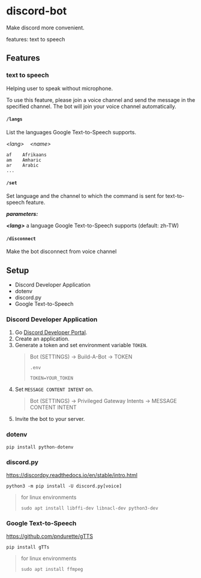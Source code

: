 # discord-bot

Make discord more convenient.

features: text to speech

## Features

### text to speech

Helping user to speak without microphone.

To use this feature, please join a voice channel and send the message in the specified channel. The bot will join your voice channel automatically.

#### `/langs`

List the languages Google Text-to-Speech supports.

_\<lang>&nbsp;&nbsp;&nbsp;&nbsp;\<name>_

```
af    Afrikaans
am    Amharic
ar    Arabic
...
```

#### `/set`

Set language and the channel to which the command is sent for text-to-speech feature.

**_parameters:_**

**_\<lang>_** a language Google Text-to-Speech supports (default: zh-TW)

#### `/disconnect`

Make the bot disconnect from voice channel

## Setup

- Discord Developer Application
- dotenv
- discord.py
- Google Text-to-Speech

### Discord Developer Application

1. Go [Discord Developer Portal](https://discord.com/developers/applications).
2. Create an application.
3. Generate a token and set environment variable `TOKEN`.
   > Bot (SETTINGS) → Build-A-Bot → TOKEN
   >
   > `.env`
   >
   > ```
   > TOKEN=YOUR_TOKEN
   > ```
4. Set `MESSAGE CONTENT INTENT` on.
   > Bot (SETTINGS) → Privileged Gateway Intents → MESSAGE CONTENT INTENT
5. Invite the bot to your server.

### dotenv

`pip install python-dotenv`

### discord.py

https://discordpy.readthedocs.io/en/stable/intro.html

`python3 -m pip install -U discord.py[voice]`

> for linux environments
>
> `sudo apt install libffi-dev libnacl-dev python3-dev`

### Google Text-to-Speech

https://github.com/pndurette/gTTS

`pip install gTTs`

> for linux environments
>
> `sudo apt install ffmpeg`
